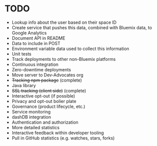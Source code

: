 # TODO

* Lookup info about the user based on their space ID
* Create service that pushes this data, combined with Bluemix data, to Google Analytics
* Document API in README
 * Data to include in POST
 * Environment variable data used to collect this information
* Unit tests
* Track deployments to other non-Bluemix platforms
* Continuous integration
* Zero-downtime deployments
* Move server to Dev-Advocates org
* ~~Tracking npm package~~ (complete)
* Java library
* ~~SSL tracking (client side)~~ (complete)
* Interactive opt-out (if possible)
* Privacy and opt-out bolier plate
* Governance (product lifecycle, etc.)
* Service monitoring
* dashDB integration
* Authentication and authorization
* More detailed statistics
* Interactive feedback within developer tooling
* Pull in GitHub statistics (e.g. watches, stars, forks)
